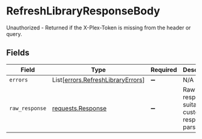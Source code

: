 # RefreshLibraryResponseBody

Unauthorized - Returned if the X-Plex-Token is missing from the header or query.


## Fields

| Field                                                                                 | Type                                                                                  | Required                                                                              | Description                                                                           |
| ------------------------------------------------------------------------------------- | ------------------------------------------------------------------------------------- | ------------------------------------------------------------------------------------- | ------------------------------------------------------------------------------------- |
| `errors`                                                                              | List[[errors.RefreshLibraryErrors](../../models/errors/refreshlibraryerrors.md)]      | :heavy_minus_sign:                                                                    | N/A                                                                                   |
| `raw_response`                                                                        | [requests.Response](https://requests.readthedocs.io/en/latest/api/#requests.Response) | :heavy_minus_sign:                                                                    | Raw HTTP response; suitable for custom response parsing                               |